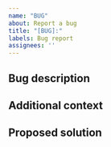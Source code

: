 ```yaml
---
name: "BUG"
about: Report a bug
title: "[BUG]:"
labels: Bug report
assignees: ''
---
```


## Bug description

<!--- A clear and concise description of the issue. -->

## Additional context

<!--- Any kind of information regarding the error or how to replicate it. -->

## Proposed solution

<!--- A proposed way to address the issue. -->
